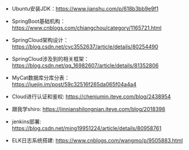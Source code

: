 + Ubuntu安装JDK：<https://www.jianshu.com/p/618b3bb9e9f1>

+ SpringBoot基础机构： <https://www.cnblogs.com/chiangchou/category/1165721.html>

+ SpringCloud架构设计： <https://blog.csdn.net/cyc3552637/article/details/80254490>

+ SpringCloud涉及到的相关框架：<https://blog.csdn.net/qq_16982607/article/details/81352806>

+ MyCat数据库分库分表： <https://juejin.im/post/59c32516f265da065f04a4a4>

+ Cloud进行认证和鉴权: <https://chenjumin.iteye.com/blog/2438954>

+ 跟我学shiro: <https://jinnianshilongnian.iteye.com/blog/2018398>

+ jenkins部署: <https://blog.csdn.net/ming19951224/article/details/80958761>

+ ELK日志系统搭建: <https://www.cnblogs.com/wangmo/p/9505883.html>
